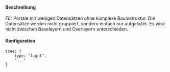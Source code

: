 #### Beschreibung
Für Portale mit wenigen Datensätzen ohne komplexe Baumstruktur.
Die Datensätze werden nicht gruppiert, sondern einfach nur aufgelistet.
Es wird nicht zwischen Baselayern und Overlayern unterschieden.
#### Konfiguration
    tree: {
        type: "light",
        "..."
    }
